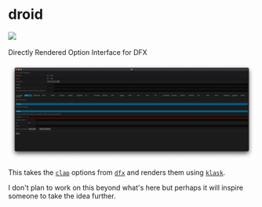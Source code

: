# droid

![](https://img.shields.io/badge/status%EF%B8%8F-experimental-blueviolet)

Directly Rendered Option Interface for DFX

![](./screenshot.png?raw=true)

This takes the [`clap`](https://github.com/clap-rs/clap) options from [`dfx`](https://github.com/dfinity/sdk) and renders them using [`klask`](https://github.com/MichalGniadek/klask).

I don't plan to work on this beyond what's here but perhaps it will inspire someone to take the idea further.
